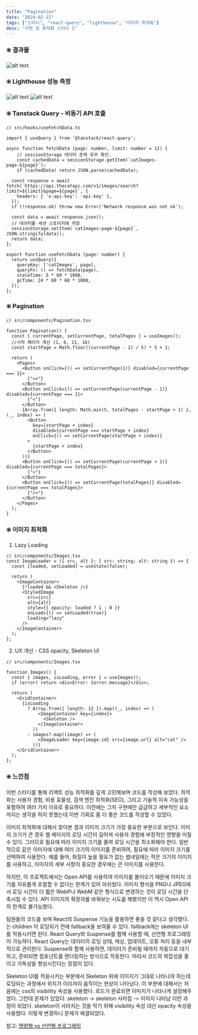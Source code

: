 ```yaml
---
title: "Pagination"
date: "2024-02-22"
tags: ["스터디", "react-query", "lighthouse", "이미지 최적화"]
desc: "구현 및 최적화 스터디 1"
---
```


### ❇️ 결과물
![alt text](/images/post-1/1.png)

### ❇️ Lighthouse 성능 측정
![alt text](/images/post-1/2.png)
![alt text](/images/post-1/3.png)

### ❇️ Tanstack Query - 비동기 API 호출 

```
// src/hooks/useFetchData.ts

import { useQuery } from '@tanstack/react-query';

async function fetchData (page: number, limit: number = 12) {
    // sessionStorage 데이터 존재 유무 확인.
    const cachedData = sessionStorage.getItem(`catImages-page-${page}`);
    if (cachedData) return JSON.parse(cachedData);

  const response = await fetch(`https://api.thecatapi.com/v1/images/search?limit=${limit}&page=${page}`, {
    headers: { 'x-api-key': 'api-key' },
  });
  if (!response.ok) throw new Error('Network response was not ok');

  const data = await response.json();
  // 데이터를 세션 스토리지에 저장
  sessionStorage.setItem(`catImages-page-${page}`, JSON.stringify(data));
  return data;
};

export function useFetchData (page: number) {
  return useQuery({
    queryKey: ['catImages', page],
    queryFn: () => fetchData(page),
    staleTime: 5 * 60 * 1000, 
    gcTime: 24 * 60 * 60 * 1000,
  });
};
```

### ❇️ Pagination

```
// src/components/Pagination.tsx

function Pagination() {
  const { currentPage, setCurrentPage, totalPages } = useImages();
  //시작 페이지 계산 (1, 6, 11, 16)
  const startPage = Math.floor((currentPage - 1) / 5) * 5 + 1; 

  return (
    <Pages>
      <Button onClick={() => setCurrentPage(1)} disabled={currentPage === 1}>
        {"<<"}
      </Button>
      <Button onClick={() => setCurrentPage(currentPage - 1)} disabled={currentPage === 1}>
        {"<"}
      </Button>
      {Array.from({ length: Math.min(5, totalPages - startPage + 1) }, (_, index) => (
        <Button
          key={startPage + index}
          disabled={currentPage === startPage + index}
          onClick={() => setCurrentPage(startPage + index)}
        >
          {startPage + index}
        </Button>
      ))}
      <Button onClick={() => setCurrentPage(currentPage + 1)} disabled={currentPage === totalPages}>
        {">"}
      </Button>
      <Button onClick={() => setCurrentPage(totalPages)} disabled={currentPage === totalPages}>
        {">>"}
      </Button>
    </Pages>
  );
}

```

### ❇️ 이미지 최적화

1. Lazy Loading

```
// src/components/Images.tsx
const ImageLoader = ({ src, alt }: { src: string; alt: string }) => {
  const [loaded, setLoaded] = useState(false);

  return (
    <ImageContainer>
      {!loaded && <Skeleton />}
      <StyledImage
        src={src}
        alt={alt}
        style={{ opacity: loaded ? 1 : 0 }}
        onLoad={() => setLoaded(true)}
        loading="lazy"
      />
    </ImageContainer>
  );
};
```

2. UX 개선 - CSS opacity, Skeleton UI

```
// src/components/Images.tsx

function Images() {
  const { images, isLoading, error } = useImages();
  if (error) return <div>Error: {error.message}</div>;

  return (
    <GridContainer>
      {isLoading
        ? Array.from({ length: 12 }).map((_, index) => (
            <ImageContainer key={index}>
              <Skeleton />
            </ImageContainer>
          ))
        : images?.map((image) => (
            <ImageLoader key={image.id} src={image.url} alt="cat" />
          ))}
    </GridContainer>
  );
};

```

### ❇️ 느낀점

이번 스터디를 통해 리액트 성능 최적화를 깊게 고민해보며 코드를 작성해 보았다.
최적화는 사용자 경험, 비용 효율성, 검색 엔진 최적화(SEO), 그리고 기술적 지속 가능성을 포함하여 여러 가지 이유로 중요하다. 이전에는 그저 구현에만 급급하고 세부적인 요소까지는 생각을 하지 못했는데 이번 기회로 좀 더 좋은 코드를 작성할 수 있었다.

이미지 최적화에 대해서 찾아본 결과 이미지 크기가 가장 중요한 부분으로 보인다. 이미지 크기가 큰 경우 웹 페이지의 로딩 시간이 길어져 사용자 경험에 부정적인 영향을 미칠 수 있다. 그러므로 필요에 따라 이미지 크기를 줄여 로딩 시간을 최소화해야 한다. 일반적으로 같은 이미지에 대해 여러 크기의 이미지를 준비하여, 필요에 따라 이미지 크기를 선택하여 사용한다. 예를 들어, 화질이 높을 필요가 없는 썸네일에는 작은 크기의 이미지를 사용하고, 이미지의 세부 사항이 중요한 경우에는 큰 이미지를 사용한다.

하지만, 이 프로젝트에서는 Open API를 사용하여 이미지를 불러오기 때문에 이미지 크기를 자유롭게 조절할 수 없다는 한계가 있어 아쉬웠다. 이미지 형식을 PNG나 JPEG에서 로딩 시간이 더 짧은 WebP나 WebM 같은 형식으로 변경하는 것이 로딩 시간을 단축시킬 수 있다. API 이미지의 확장자를 바꿔보는 시도를 해봤지만 이 역시 Open API의 한계로 불가능했다.

팀원들의 코드를 보며 React의 Suspense 기능을 활용하면 좋을 것 같다고 생각했다. <Suspense>는 children 이 로딩되기 전에 fallback을 보여줄 수 있다. fallback에는 skeleton UI를 적용시키면 된다.
React Query와 Suspense를 함께 사용할 때, 선언형 프로그래밍이 가능하다. React Query는 데이터의 로딩 상태, 캐싱, 업데이트, 오류 처리 등을 내부적으로 관리한다. Suspense와 함께 사용하면, 데이터가 준비될 때까지 자동으로 대기하고, 준비되면 컴포넌트를 렌더링하는 방식으로 작동한다. 따라서 코드의 복잡성을 줄이고 가독성을 향상시킨다는 장점이 있다.

Skeleton UI를 적용시키는 부분에서 Skeleton 위에 이미지가 그대로 나타나야 하는데 로딩되는 과정에서 위치가 이리저리 움직이는 현상이 나타났다. 이 부분에 대해서는 처음에는 css의 visibility 속성을 사용했다. 로드가 완료되면 이미지가 나타나게 설정해주었다. 그런데 문제가 있었다. skeleton -> skeleton 사라짐 -> 이미지 나타남 이런 과정이 되었다. skeleton이 사라지는 것을 막기 위해 visibility 속성 대신 opacity 속성을 사용했다. 이렇게 변경하니 문제가 해결되었다.


참고: [명령형 vs 선언형 프로그래밍](https://lasbe.tistory.com/160)